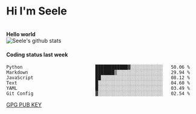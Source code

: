 <h1>Hi I'm Seele</h1>
<br>
<b> Hello world</b>
<br>
<img src="https://github-readme-stats.vercel.app/api?username=Seele0oO&show_icons=true&icon_color=0366d6&bg_color=ffffff&hide_title=true&hide=contribs&include_all_commits=true" alt="Seele's github stats"/>
<br>

<h4>Coding status last week </h4>

<!--START_SECTION:waka-->

```text
Python                           ████████████▓░░░░░░░░░░░░   50.06 %
Markdown                         ███████▒░░░░░░░░░░░░░░░░░   29.94 %
JavaScript                       ██░░░░░░░░░░░░░░░░░░░░░░░   08.12 %
Text                             █░░░░░░░░░░░░░░░░░░░░░░░░   04.60 %
YAML                             █░░░░░░░░░░░░░░░░░░░░░░░░   03.49 %
Git Config                       ▓░░░░░░░░░░░░░░░░░░░░░░░░   02.54 %
```

<!--END_SECTION:waka-->



[GPG PUB KEY](https://keys.openpgp.org/vks/v1/by-fingerprint/3FCE91BF5B9666B55B67213C4C57B7824A5B6680)

